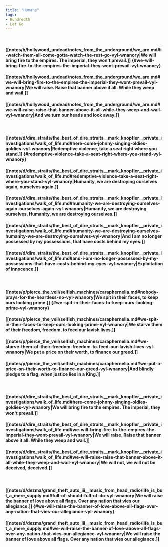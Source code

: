 ```yaml
---
title: "Humane"
tags:
- Hundredth
- Let Go
---
```

&nbsp;
#### [[notes/h/hollywood_undead/notes_from_the_underground/we_are.md#i-watch-them-all-come-gotta-watch-the-rest-go-vyl-wnanory|We will bring fire to the empires. The imperial, they won't prevail.]] {#we-will-bring-fire-to-the-empires-the-imperial-they-wont-prevail-vyl-wnanory}
#### [[notes/h/hollywood_undead/notes_from_the_underground/we_are.md#we-will-bring-fire-to-the-empires-the-imperial-they-wont-prevail-vyl-wnanory|We will raise. Raise that banner above it all. While they weep and wail.]]
#### [[notes/h/hollywood_undead/notes_from_the_underground/we_are.md#we-will-raise-raise-that-banner-above-it-all-while-they-weep-and-wail-vyl-wnanory|And we turn our heads and look away.]]
&nbsp;
#### [[notes/d/dire_straits/the_best_of_dire_straits__mark_knopfler__private_investigations/walk_of_life.md#here-come-johnny-singing-oldies-goldies-vyl-wnanory|Redemptive violence, take a seat right where you stand.]] {#redemptive-violence-take-a-seat-right-where-you-stand-vyl-wnanory}
#### [[notes/d/dire_straits/the_best_of_dire_straits__mark_knopfler__private_investigations/walk_of_life.md#redemptive-violence-take-a-seat-right-where-you-stand-vyl-wnanory|Humanity, we are destroying ourselves again, ourselves again.]]
#### [[notes/d/dire_straits/the_best_of_dire_straits__mark_knopfler__private_investigations/walk_of_life.md#humanity-we-are-destroying-ourselves-again-ourselves-again-vyl-wnanory|Humanity, we are destroying ourselves. Humanity, we are destroying ourselves.]]
#### [[notes/d/dire_straits/the_best_of_dire_straits__mark_knopfler__private_investigations/walk_of_life.md#humanity-we-are-destroying-ourselves-humanity-we-are-destroying-ourselves-vyl-wnanory|And I am no longer possessed by my possessions, that have costs behind my eyes.]]
#### [[notes/d/dire_straits/the_best_of_dire_straits__mark_knopfler__private_investigations/walk_of_life.md#and-i-am-no-longer-possessed-by-my-possessions-that-have-costs-behind-my-eyes-vyl-wnanory|Exploitation of innocence.]]
&nbsp;
#### [[notes/p/pierce_the_veil/selfish_machines/caraphernelia.md#nobody-prays-for-the-heartless-no-vyl-wnanory|We spit in their faces, to keep ours looking prime.]] {#we-spit-in-their-faces-to-keep-ours-looking-prime-vyl-wnanory}
#### [[notes/p/pierce_the_veil/selfish_machines/caraphernelia.md#we-spit-in-their-faces-to-keep-ours-looking-prime-vyl-wnanory|We starve them of their freedom, freedom, to feed our lavish lives.]]
#### [[notes/p/pierce_the_veil/selfish_machines/caraphernelia.md#we-starve-them-of-their-freedom-freedom-to-feed-our-lavish-lives-vyl-wnanory|We put a price on their worth, to finance our greed.]]
#### [[notes/p/pierce_the_veil/selfish_machines/caraphernelia.md#we-put-a-price-on-their-worth-to-finance-our-greed-vyl-wnanory|And blindly pledge to a flag, when justice lies in a King.]]
&nbsp;
#### [[notes/d/dire_straits/the_best_of_dire_straits__mark_knopfler__private_investigations/walk_of_life.md#here-come-johnny-singing-oldies-goldies-vyl-wnanory|We will bring fire to the empires. The imperial, they won't prevail.]]
#### [[notes/d/dire_straits/the_best_of_dire_straits__mark_knopfler__private_investigations/walk_of_life.md#we-will-bring-fire-to-the-empires-the-imperial-they-wont-prevail-vyl-wnanory|We will raise. Raise that banner above it all. While they weep and wail.]]
#### [[notes/d/dire_straits/the_best_of_dire_straits__mark_knopfler__private_investigations/walk_of_life.md#we-will-raise-raise-that-banner-above-it-all-while-they-weep-and-wail-vyl-wnanory|We will not, we will not be deceived, deceived.]]
&nbsp;
#### [[notes/d/dezma/grand_theft_auto_iii__music_from_head_radio/life_is_but_a_mere_supply.md#full-of-should-full-of-do-vyl-wnanory|We will raise the banner of love above all flags. Over any nation that vies our allegiance.]] {#we-will-raise-the-banner-of-love-above-all-flags-over-any-nation-that-vies-our-allegiance-vyl-wnanory}
#### [[notes/d/dezma/grand_theft_auto_iii__music_from_head_radio/life_is_but_a_mere_supply.md#we-will-raise-the-banner-of-love-above-all-flags-over-any-nation-that-vies-our-allegiance-vyl-wnanory|We will raise the banner of love above all flags. Over any nation that vies our allegiance.]]
